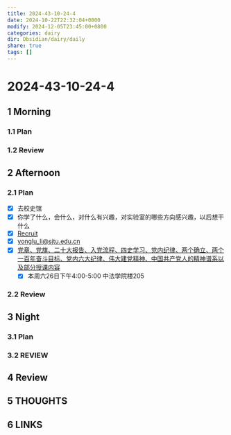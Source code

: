 ```yaml
---
title: 2024-43-10-24-4
date: 2024-10-22T22:32:04+0800
modify: 2024-12-05T23:45:00+0800
categories: dairy
dir: Obsidian/dairy/daily
share: true
tags: []
---
```


# 2024-43-10-24-4

## 1 Morning

### 1.1 Plan

### 1.2 Review

## 2 Afternoon

### 2.1 Plan

- [x] 去校史馆
- [x] 你学了什么，会什么，对什么有兴趣，对实验室的哪些方向感兴趣，以后想干什么
- [x] [Recruit](https://mvig-rhos.com/recruit)
- [x] yonglu_li@sjtu.edu.cn
- [x] [党章、党旗、二十大报告、入党流程、四史学习、党内纪律、两个确立、两个一百年奋斗目标、党内六大纪律、伟大建党精神、中国共产党人的精神谱系以及部分授课内容](%E5%85%9A%E7%AB%A0%E3%80%81%E5%85%9A%E6%97%97%E3%80%81%E4%BA%8C%E5%8D%81%E5%A4%A7%E6%8A%A5%E5%91%8A%E3%80%81%E5%85%A5%E5%85%9A%E6%B5%81%E7%A8%8B%E3%80%81%E5%9B%9B%E5%8F%B2%E5%AD%A6%E4%B9%A0%E3%80%81%E5%85%9A%E5%86%85%E7%BA%AA%E5%BE%8B%E3%80%81%E4%B8%A4%E4%B8%AA%E7%A1%AE%E7%AB%8B%E3%80%81%E4%B8%A4%E4%B8%AA%E4%B8%80%E7%99%BE%E5%B9%B4%E5%A5%8B%E6%96%97%E7%9B%AE%E6%A0%87%E3%80%81%E5%85%9A%E5%86%85%E5%85%AD%E5%A4%A7%E7%BA%AA%E5%BE%8B%E3%80%81%E4%BC%9F%E5%A4%A7%E5%BB%BA%E5%85%9A%E7%B2%BE%E7%A5%9E%E3%80%81%E4%B8%AD%E5%9B%BD%E5%85%B1%E4%BA%A7%E5%85%9A%E4%BA%BA%E7%9A%84%E7%B2%BE%E7%A5%9E%E8%B0%B1%E7%B3%BB%E4%BB%A5%E5%8F%8A%E9%83%A8%E5%88%86%E6%8E%88%E8%AF%BE%E5%86%85%E5%AE%B9.md)
	- [x] 本周六26日下午4:00-5:00 中法学院楼205

### 2.2 Review

## 3 Night

### 3.1 Plan

### 3.2 REVIEW

## 4 Review

## 5 THOUGHTS

## 6 LINKS